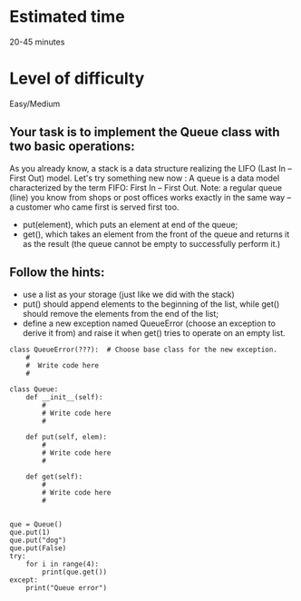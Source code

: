 # Estimated time
20-45 minutes

# Level of difficulty
Easy/Medium

## Your task is to implement the Queue class with two basic operations:
As you already know, a stack is a data structure realizing the LIFO (Last In – First Out) model. Let's try something new now : 
A queue is a data model characterized by the term FIFO: First In – First Out. Note: a regular queue (line) you know from shops or post offices works exactly in the same way – a customer who came first is served first too. 

* put(element), which puts an element at end of the queue;
* get(), which takes an element from the front of the queue and returns it as the result (the queue cannot be empty to successfully perform it.)

## Follow the hints:
* use a list as your storage (just like we did with the stack)
* put() should append elements to the beginning of the list, while get() should remove the elements from the end of the list;
* define a new exception named QueueError (choose an exception to derive it from) and raise it when get() tries to operate on an empty list.

```
class QueueError(???):  # Choose base class for the new exception.
    #
    #  Write code here
    #
    
class Queue:
    def __init__(self):
        #
        # Write code here
        #

    def put(self, elem):
        #
        # Write code here
        #

    def get(self):
        #
        # Write code here
        #


que = Queue()
que.put(1)
que.put("dog")
que.put(False)
try:
    for i in range(4):
        print(que.get())
except:
    print("Queue error")
```
